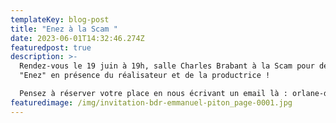 ```yaml
---
templateKey: blog-post
title: "Enez à la Scam "
date: 2023-06-01T14:32:46.274Z
featuredpost: true
description: >-
  Rendez-vous le 19 juin à 19h, salle Charles Brabant à la Scam pour découvrir
  "Enez" en présence du réalisateur et de la productrice !

  Pensez à réserver votre place en nous écrivant un email là : orlane-dumas[at]limagedapres.org
featuredimage: /img/invitation-bdr-emmanuel-piton_page-0001.jpg
---
```

